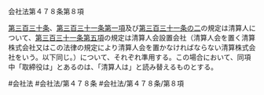 会社法第４７８条第８項

[第三百三十条](会社法＿＿＿＿第３３０条)、[第三百三十一条第一項](会社法＿＿＿＿第３３１条第１項)及び[第三百三十一条の二](会社法＿＿＿＿第３３１条の２)の規定は清算人について、[第三百三十一条第五項](会社法＿＿＿＿第３３１条第５項)の規定は清算人会設置会社（清算人会を置く清算株式会社又はこの法律の規定により清算人会を置かなければならない清算株式会社をいう。以下同じ。）について、それぞれ準用する。この場合において、同項中「取締役は」とあるのは、「清算人は」と読み替えるものとする。

#会社法
#会社法/第４７８条
#会社法/第４７８条/第８項

